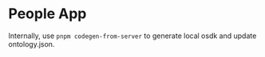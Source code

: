# People App

Internally, use `pnpm codegen-from-server` to generate local osdk and update ontology.json.
